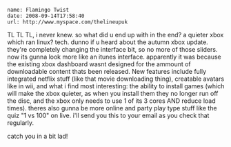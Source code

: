 ```metadata
name: Flamingo Twist
date: 2008-09-14T17:58:40
url: http://www.myspace.com/thelineupuk
```

TL TL TL, i never knew. so what did u end up with in the end? a quieter xbox
which ran linux? tech. dunno if u heard about the autumn xbox update. they're
completely changing the interface bit, so no more of those sliders. now its
gunna look more like an itunes interface. apparently it was because the
existing xbox dashboard wasnt designed for the ammount of downloadable content
thats been released. New features include fully integrated netflix stuff (like
that movie downloading thing), creatable avatars like in wii, and what i find
most interesting: the ability to install games (which will make the xbox
quieter, as when you install them they no longer run off the disc, and the
xbox only needs to use 1 of its 3 cores AND reduce load times). theres also
gunna be more online and party play type stuff like the quiz "1 vs 100" on
live. i'll send you this to your email as you check that regularly.

catch you in a bit lad!
